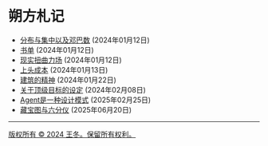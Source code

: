 # 朔方札记

- [分布与集中以及邓巴数](分布与集中以及邓巴数.md) (2024年01月12日)
- [书单](书单.md) (2024年01月12日)
- [现实扭曲力场](现实扭曲力场.md) (2024年01月12日)
- [上头成本](上头成本.md) (2024年01月13日)
- [建筑的精神](建筑的精神.md) (2024年01月22日)
- [关于顶级目标的设定](关于顶级目标的设定.md) (2024年02月08日)
- [Agent是一种设计模式](Agent是一种设计模式.md) (2025年02月25日)
- [藏宝图与六分仪](藏宝图与六分仪.md) (2025年06月20日)

---
[版权所有 © 2024 王冬。保留所有权利。](mailto:wangdong2@gmail.com)

